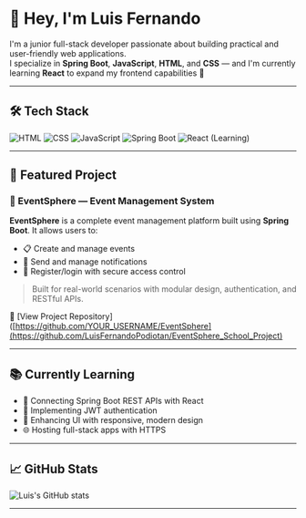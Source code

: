 # 👋 Hey, I'm Luis Fernando

I'm a junior full-stack developer passionate about building practical and user-friendly web applications.  
I specialize in **Spring Boot**, **JavaScript**, **HTML**, and **CSS** — and I'm currently learning **React** to expand my frontend capabilities 🚀

---

## 🛠 Tech Stack

![HTML](https://img.shields.io/badge/HTML5-E34F26?style=for-the-badge&logo=html5&logoColor=white)
![CSS](https://img.shields.io/badge/CSS3-1572B6?style=for-the-badge&logo=css3&logoColor=white)
![JavaScript](https://img.shields.io/badge/JavaScript-F7DF1E?style=for-the-badge&logo=javascript&logoColor=black)
![Spring Boot](https://img.shields.io/badge/SpringBoot-6DB33F?style=for-the-badge&logo=spring-boot&logoColor=white)
![React (Learning)](https://img.shields.io/badge/React-Learning-blue?style=for-the-badge&logo=react)

---
## 💼 Featured Project

### 🎉 EventSphere — Event Management System

**EventSphere** is a complete event management platform built using **Spring Boot**. It allows users to:

- 📋 Create and manage events
- 📨 Send and manage notifications
- 🔐 Register/login with secure access control

> Built for real-world scenarios with modular design, authentication, and RESTful APIs.

🔗 [View Project Repository]([https://github.com/YOUR_USERNAME/EventSphere](https://github.com/LuisFernandoPodiotan/EventSphere_School_Project)


---
## 📚 Currently Learning

- 🔄 Connecting Spring Boot REST APIs with React
- 🔐 Implementing JWT authentication
- 🎨 Enhancing UI with responsive, modern design
- 🌐 Hosting full-stack apps with HTTPS

---

## 📈 GitHub Stats

![Luis's GitHub stats](https://github-readme-stats.vercel.app/api?username=LuisFernandoPodiotan&show_icons=true&theme=tokyonight)

---
